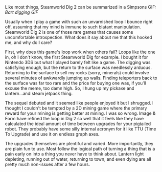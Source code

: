 Like most things, Steamworld Dig 2 can be summarized in a Simpsons GIF:
	*Bart digging GIF*

Usually when I play a game with such an unvarnished loop I bounce right off, assuming that my mind is immune to such blatant manipulation.  Steamworld Dig 2 is one of those rare games that causes some uncomfortable introspection.  What does it say about me that this hooked me, and why do I care?

First, why does this game's loop work when others fail?  Loops like the one in, oh I don't know, the first Steamworld Dig for example.  I bought it for Nintendo 3DS but what I played barely felt like a game.  The digging was satisfying enough, but the return to the surface was needlessly arduous.  Returning to the surface to sell my rocks (sorry, minerals) could involve several minutes of awkwardly jumping up walls.  Finding teleporters back to the surface was far too rare and the price for buying one was, if you'll excuse the meme, too damn high.  So, I hung up my pickaxe and lantern...and steam jetpack thing.  

The sequel debuted and it seemed like people enjoyed it but I shrugged.  I thought I couldn't be tempted by a 2D mining game where the primary reward for your mining is getting better at mining.  I was so wrong.  Image & Form have refined the loop in Dig 2 so well that it feels like they have calculated the ideal amount of time between upgrades for your pigtailed robot.  They probably have some silly internal acronym for it like TTU (Time To Upgrade) and use it on endless graph axes. 

The upgrades themselves are plentiful and varied.  More importantly, they are plain fun to use.  Most follow the logical path of turning a thing that is a pain early on into a thing you never have to think about.  Lantern light depleting, running out of water, returning to town, and even dying are all pretty much non-issues after a few hours.